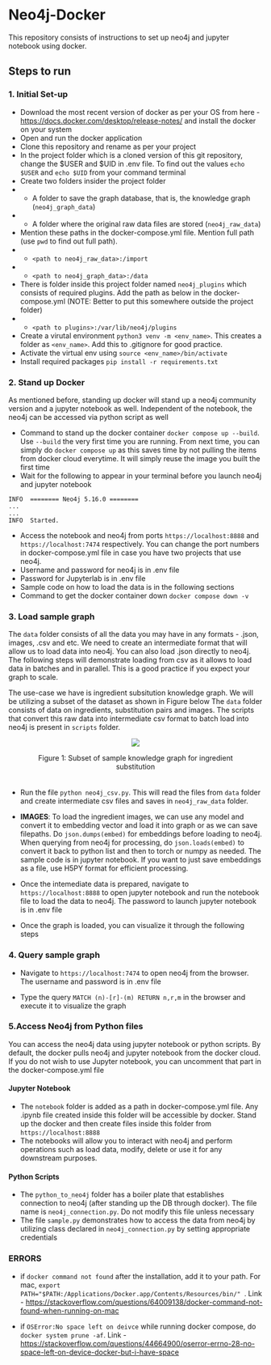 # Neo4j-Docker
This repository consists of instructions to set up neo4j and jupyter notebook using docker.

## Steps to run
### 1. Initial Set-up
* Download the most recent version of docker as per your OS from here - https://docs.docker.com/desktop/release-notes/ and install the docker on your system
* Open and run the docker application
* Clone this repository and rename as per your project
* In the project folder which is a cloned version of this git repository, change the $USER and $UID in .env file. To find out the values `echo $USER` and `echo $UID` from your command terminal
* Create two folders insider the project folder 
* * A folder to save the graph database, that is, the knowledge graph (`neo4j_graph_data`)
* * A folder where the original raw data files are stored (`neo4j_raw_data`)
* Mention these paths in the docker-compose.yml file. Mention full path (use `pwd` to find out full path).
* * `<path to neo4j_raw_data>:/import`
* * `<path to neo4j_graph_data>:/data`
* There is folder inside this project folder named `neo4j_plugins` which consists of required plugins. Add the path as below in the docker-compose.yml (NOTE: Better to put this somewhere outside the project folder)
* * `<path to plugins>:/var/lib/neo4j/plugins`
* Create a virutal environment `python3 venv -m <env_name>`. This creates a folder as `<env_name>`. Add this to .gitignore for good practice.
* Activate the virtual env using `source <env_name>/bin/activate`
* Install required packages `pip install -r requirements.txt`


### 2. Stand up Docker
As mentioned before, standing up docker will stand up a neo4j community version and a jupyter notebook as well. Independent of the notebook, the neo4j can be accessed via python script as well <br>
* Command to stand up the docker container `docker compose up --build`. Use `--build` the very first time you are running. From next time, you can simply do `docker compose up` as this saves time by not pulling the items from docker cloud everytime. It will simply reuse the image you built the first time
* Wait for the following to appear in your terminal before you launch neo4j and jupyter notebook
```
INFO  ======== Neo4j 5.16.0 ========
...
...
INFO  Started.
```
* Access the notebook and neo4j from ports `https://localhost:8888` and `https://localhost:7474` respectively. You can change the port numbers in docker-compose.yml file in case you have two projects that use neo4j.
* Username and password for neo4j is in .env file
* Password for Jupyterlab is in .env file
* Sample code on how to load the data is in the following sections
* Command to get the docker container down `docker compose down -v`

### 3. Load sample graph
The `data` folder consists of all the data you may have in any formats - .json, images, .csv and etc. We need to create an intermediate format that will allow us to load data into neo4j. You can also load .json directly to neo4j. The following steps will demonstrate loading from csv as it allows to load data in batches and in parallel. This is a good practice if you expect your graph to scale. <br>

The use-case we have is ingredient subsitution knowledge graph. We will be utilizing a subset of the dataset as shown in Figure below The `data` folder consists of data on ingredients, substitution pairs and images. The scripts that convert this raw data into intermediate csv format to batch load into neo4j is present in `scripts` folder. 

<div style="text-align: center; margin-bottom: 20px;">
  <figure style='display: table'>
  <img src='documentation/ing_sub_graph.svg'>
  <p>
    Figure 1: Subset of sample knowledge graph for ingredient substitution
  </p>
</figure>
</div>

* Run the file `python neo4j_csv.py`. This will read the files from `data` folder and create intermediate csv files and saves in `neo4j_raw_data` folder.

* **IMAGES**: To load the ingredient images, we can use any model and convert it to embedding vector and load it into graph or as we can save filepaths. Do `json.dumps(embed)` for embeddings before loading to neo4j. When querying from neo4j for processing, do `json.loads(embed)` to convert it back to python list and then to torch or numpy as needed. The sample code is in jupyter notebook. If you want to just save embeddings as a file, use H5PY format for efficient processing.

* Once the intemediate data is prepared, navigate to `https://localhost:8888` to open jupyter notebook and run the notebook file to load the data to neo4j. The password to launch jupyter notebook is in .env file

* Once the graph is loaded, you can visualize it through the following steps


### 4. Query sample graph
* Navigate to `https://localhost:7474` to open neo4j from the browser. The username and password is in .env file

* Type the query `MATCH (n)-[r]-(m) RETURN n,r,m` in the browser and execute it to visualize the graph


### 5.Access Neo4j from Python files
You can access the neo4j data using jupyter notebook or python scripts. By default, the docker pulls neo4j and jupyter notebook from the docker cloud. If you do not wish to use Jupyter notebook, you can uncomment that part in the docker-compose.yml file
#### Jupyter Notebook
* The `notebook` folder is added as a path in docker-compose.yml file. Any .ipynb file created inside this folder will be accessible by docker. Stand up the docker and then create files inside this folder from `https://localhost:8888`
* The notebooks will allow you to interact with neo4j and perform operations such as load data, modify, delete or use it for any downstream purposes.

#### Python Scripts
* The `python_to_neo4j` folder has a boiler plate that establishes connection to neo4j (after standing up the DB through docker). The file name is `neo4j_connection.py`. Do not modify this file unless necessary
* The file `sample.py` demonstrates how to access the data from neo4j by utilizing class declared in `neo4j_connection.py` by setting appropriate credentials




### ERRORS
* if `docker command not found` after the installation, add it to your path. For mac, `export PATH="$PATH:/Applications/Docker.app/Contents/Resources/bin/" `. Link - https://stackoverflow.com/questions/64009138/docker-command-not-found-when-running-on-mac 

* if `OSError:No space left on deivce` while running docker compose, do `docker system prune -af`. Link - https://stackoverflow.com/questions/44664900/oserror-errno-28-no-space-left-on-device-docker-but-i-have-space 



